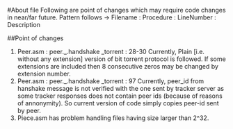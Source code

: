 #About file
Following are point of changes which may require code changes in near/far future.
Pattern follows -> Filename : Procedure : LineNumber : Description

##Point of changes
1) Peer.asm : peer._.handshake _torrent : 28-30
   Currently, Plain [i.e. without any extension] version of bit torrent protocol is followed. If some extensions are included then 8 consecutive zeros may be changed by extension number.
2) Peer.asm : peer._.handshake _torrent : 97
   Currently, peer_id from hanshake message is not verified with the one sent by tracker server as some tracker responses does not contain peer ids (because of reasons of annonymity). So current version of code simply copies peer-id sent by peer.
3) Piece.asm has problem handling files having size larger than 2^32.
